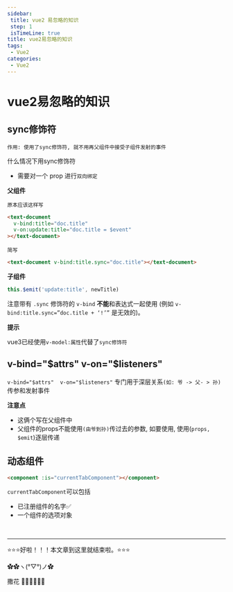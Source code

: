 ```yaml
---
sidebar: 
 title: vue2 易忽略的知识
 step: 1
 isTimeLine: true
title: vue2易忽略的知识
tags:
 - Vue2
categories:
 - Vue2
---
```


# vue2易忽略的知识

## sync修饰符
`作用: 使用了sync修饰符, 就不用再父组件中接受子组件发射的事件`

什么情况下用sync修饰符

- 需要对一个 prop 进行`双向绑定`



**父组件**

`原本应该这样写`

```html
<text-document
  v-bind:title="doc.title"
  v-on:update:title="doc.title = $event"
></text-document>
```

`简写`

```html
<text-document v-bind:title.sync="doc.title"></text-document>
```

**子组件**

```js
this.$emit('update:title', newTitle)
```

注意带有 `.sync` 修饰符的 `v-bind` **不能**和表达式一起使用 (例如 `v-bind:title.sync=”doc.title + ‘!’”` 是无效的)。

**提示**

vue3已经使用`v-model:属性`代替了`sync修饰符`



## v-bind="$attrs"  v-on="$listeners"

`v-bind="$attrs"  v-on="$listeners"` 专门用于深层关系`(如: 爷 -> 父- > 孙)`传参和发射事件

**注意点**

- 这俩个写在父组件中
- 父组件的props不能使用`(由爷到孙)`传过去的参数, 如要使用, 使用(`props, $emit`)逐层传递

## 动态组件

```html
<component :is="currentTabComponent"></component>
```

`currentTabComponent`可以包括

- 已注册组件的名字✅
- 一个组件的选项对象

<br/>
<hr />

⭐️⭐️⭐️好啦！！！本文章到这里就结束啦。⭐️⭐️⭐️

✿✿ヽ(°▽°)ノ✿

撒花 🌸🌸🌸🌸🌸🌸
